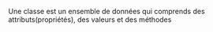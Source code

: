 Une classe est un ensemble de données qui comprends des attributs(propriétés), des valeurs et des méthodes
